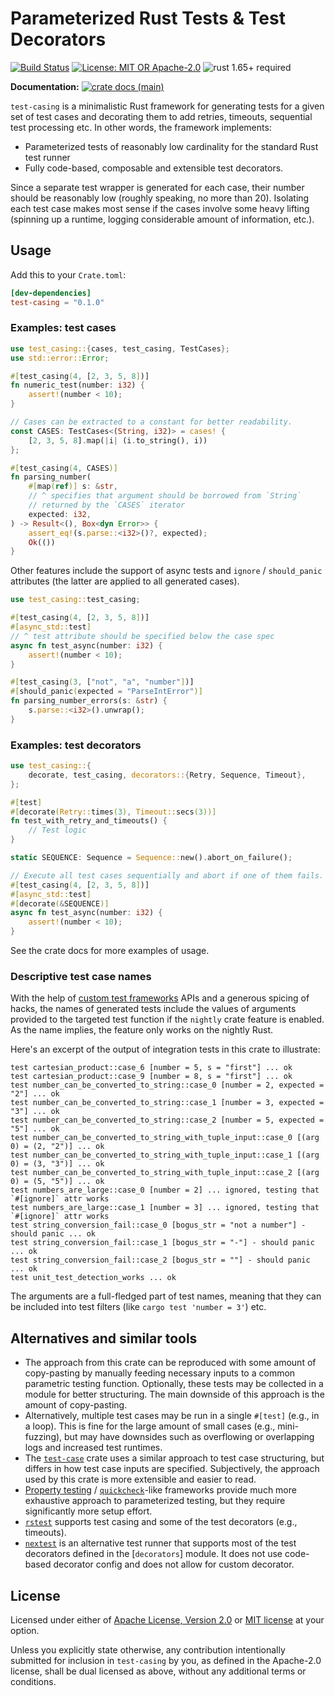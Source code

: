 # Parameterized Rust Tests & Test Decorators

[![Build Status](https://github.com/slowli/test-casing/workflows/CI/badge.svg?branch=main)](https://github.com/slowli/test-casing/actions)
[![License: MIT OR Apache-2.0](https://img.shields.io/badge/License-MIT%2FApache--2.0-blue)](https://github.com/slowli/test-casing#license)
![rust 1.65+ required](https://img.shields.io/badge/rust-1.65+-blue.svg?label=Required%20Rust)

**Documentation:**
[![crate docs (main)](https://img.shields.io/badge/main-yellow.svg?label=docs)](https://slowli.github.io/test-casing/test_casing/)

`test-casing` is a minimalistic Rust framework for generating tests for a given set of test cases
and decorating them to add retries, timeouts, sequential test processing etc.
In other words, the framework implements:

- Parameterized tests of reasonably low cardinality for the standard Rust test runner
- Fully code-based, composable and extensible test decorators.

Since a separate test wrapper is generated for each case, their number should be 
reasonably low (roughly speaking, no more than 20).
Isolating each test case makes most sense if the cases involve some heavy lifting
(spinning up a runtime, logging considerable amount of information, etc.).

## Usage

Add this to your `Crate.toml`:

```toml
[dev-dependencies]
test-casing = "0.1.0"
```

### Examples: test cases

```rust
use test_casing::{cases, test_casing, TestCases};
use std::error::Error;

#[test_casing(4, [2, 3, 5, 8])]
fn numeric_test(number: i32) {
    assert!(number < 10);
}

// Cases can be extracted to a constant for better readability.
const CASES: TestCases<(String, i32)> = cases! {
    [2, 3, 5, 8].map(|i| (i.to_string(), i))
};

#[test_casing(4, CASES)]
fn parsing_number(
    #[map(ref)] s: &str,
    // ^ specifies that argument should be borrowed from `String`
    // returned by the `CASES` iterator
    expected: i32,
) -> Result<(), Box<dyn Error>> {
    assert_eq!(s.parse::<i32>()?, expected);
    Ok(())
}
```

Other features include the support of async tests and `ignore` / `should_panic`
attributes (the latter are applied to all generated cases).

```rust
use test_casing::test_casing;

#[test_casing(4, [2, 3, 5, 8])]
#[async_std::test]
// ^ test attribute should be specified below the case spec
async fn test_async(number: i32) {
    assert!(number < 10);
}

#[test_casing(3, ["not", "a", "number"])]
#[should_panic(expected = "ParseIntError")]
fn parsing_number_errors(s: &str) {
    s.parse::<i32>().unwrap();
}
```

### Examples: test decorators

```rust
use test_casing::{
    decorate, test_casing, decorators::{Retry, Sequence, Timeout},
};

#[test]
#[decorate(Retry::times(3), Timeout::secs(3))]
fn test_with_retry_and_timeouts() {
    // Test logic
}

static SEQUENCE: Sequence = Sequence::new().abort_on_failure();

// Execute all test cases sequentially and abort if one of them fails.
#[test_casing(4, [2, 3, 5, 8])]
#[async_std::test]
#[decorate(&SEQUENCE)]
async fn test_async(number: i32) {
    assert!(number < 10);
}
```

See the crate docs for more examples of usage.

### Descriptive test case names

With the help of [custom test frameworks] APIs and a generous spicing of hacks,
the names of generated tests include the values of arguments provided
to the targeted test function if the `nightly` crate feature is enabled.
As the name implies, the feature only works on the nightly Rust.

Here's an excerpt of the output of integration tests in this crate to illustrate:

```text
test cartesian_product::case_6 [number = 5, s = "first"] ... ok
test cartesian_product::case_9 [number = 8, s = "first"] ... ok
test number_can_be_converted_to_string::case_0 [number = 2, expected = "2"] ... ok
test number_can_be_converted_to_string::case_1 [number = 3, expected = "3"] ... ok
test number_can_be_converted_to_string::case_2 [number = 5, expected = "5"] ... ok
test number_can_be_converted_to_string_with_tuple_input::case_0 [(arg 0) = (2, "2")] ... ok
test number_can_be_converted_to_string_with_tuple_input::case_1 [(arg 0) = (3, "3")] ... ok
test number_can_be_converted_to_string_with_tuple_input::case_2 [(arg 0) = (5, "5")] ... ok
test numbers_are_large::case_0 [number = 2] ... ignored, testing that `#[ignore]` attr works
test numbers_are_large::case_1 [number = 3] ... ignored, testing that `#[ignore]` attr works
test string_conversion_fail::case_0 [bogus_str = "not a number"] - should panic ... ok
test string_conversion_fail::case_1 [bogus_str = "-"] - should panic ... ok
test string_conversion_fail::case_2 [bogus_str = ""] - should panic ... ok
test unit_test_detection_works ... ok
```

The arguments are a full-fledged part of test names, meaning that they can be included
into test filters (like `cargo test 'number = 3'`) etc.

## Alternatives and similar tools

- The approach from this crate can be reproduced with some amount of copy-pasting
  by manually feeding necessary inputs to a common parametric testing function.
  Optionally, these tests may be collected in a module for better structuring.
  The main downside of this approach is the amount of copy-pasting.
- Alternatively, multiple test cases may be run in a single `#[test]` (e.g., in a loop).
  This is fine for the large amount of small cases (e.g., mini-fuzzing), but may have downsides
  such as overflowing or overlapping logs and increased test runtimes.
- The [`test-case`] crate uses a similar approach to test case structuring, but differs
  in how test case inputs are specified. Subjectively, the approach used by this crate
  is more extensible and easier to read.
- [Property testing] / [`quickcheck`]-like frameworks provide much more exhaustive approach
  to parameterized testing, but they require significantly more setup effort.
- [`rstest`] supports test casing and some of the test decorators (e.g., timeouts).
- [`nextest`] is an alternative test runner that supports most of the test decorators
  defined in the [`decorators`] module. It does not use code-based decorator config and
  does not allow for custom decorator.

## License

Licensed under either of [Apache License, Version 2.0](LICENSE-APACHE)
or [MIT license](LICENSE-MIT) at your option.

Unless you explicitly state otherwise, any contribution intentionally submitted
for inclusion in `test-casing` by you, as defined in the Apache-2.0 license,
shall be dual licensed as above, without any additional terms or conditions.

[custom test frameworks]: https://github.com/rust-lang/rust/issues/50297
[`test-case`]: https://crates.io/crates/test-case
[Property testing]: https://crates.io/crates/proptest
[`quickcheck`]: https://crates.io/crates/quickcheck
[`rstest`]: https://crates.io/crates/rstest
[`nextest`]: https://nexte.st/
